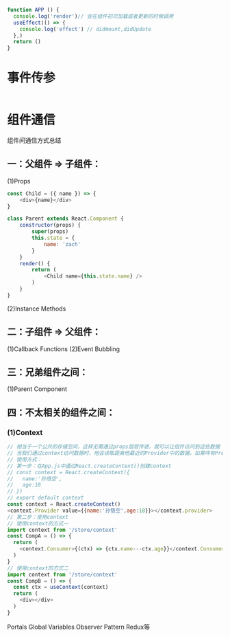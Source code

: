 ```js
function APP () {
  console.log('render')// 会在组件初次加载或者更新的时候调用
  useEffect(() => {
    console.log('effect') // didmount,didUpdate
  },)
  return ()
}
```
# 事件传参
```js

```
# 组件通信
组件间通信方式总结
## 一：父组件 => 子组件：
(1)Props
```js
const Child = ({ name }) => {
    <div>{name}</div>
}

class Parent extends React.Component {
    constructor(props) {
        super(props)
        this.state = {
            name: 'zach'
        }
    }
    render() {
        return (
            <Child name={this.state.name} />
        )
    }
}
```
(2)Instance Methods
## 二：子组件 => 父组件：
(1)Callback Functions
(2)Event Bubbling
## 三：兄弟组件之间：
(1)Parent Component
## 四：不太相关的组件之间：
### (1)Context
  ```js
  // 相当于一个公共的存储空间，这样无需通过props层层传递，就可以让组件访问到这些数据
  // 当我们通过context访问数据时，他会读取距离他最近的Provider中的数据，如果咩有Provider，则hi读取context中默认数值
  // 使用方式：
  // 第一步：在App.js中通过React.createContext()创建context
  // const context = React.createContext({
  //   name:'孙悟空',
  //   age:18
  // })
  // export default context
  const context = React.createContext()
  <context.Provider value={{name:'孙悟空',age:18}}></context.provider>
  // 第二步：使用context
  // 使用context的方式一
  import context from '/store/context'
  const CompA = () => {
    return (
      <context.Consumer>{(ctx) => {ctx.name---ctx.age}}</context.Consumer>
    )
  }
  // 使用context的方式二
  import context from '/store/context'
  const CompB = () => {
    const ctx = useContext(context)
    return (
      <div></div>
    )
  }
  ```
Portals
Global Variables
Observer Pattern
Redux等